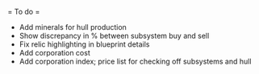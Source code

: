 = To do =
* Add minerals for hull production
* Show discrepancy in % between subsystem buy and sell
* Fix relic highlighting in blueprint details
* Add corporation cost
* Add corporation index; price list for checking off subsystems and hull
